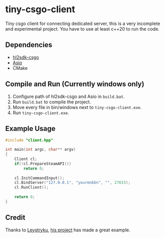# tiny-csgo-client
 Tiny csgo client for connecting dedicated server, this is a very incomplete and experimental project. You have to use at least c++20 to run the code.
 
## Dependencies
 - [hl2sdk-csgo](https://github.com/alliedmodders/hl2sdk/tree/csgo)
 - [Asio](https://github.com/chriskohlhoff/asio) 
 - CMake

## Compile and Run (Currently windows only)
1. Configure path of hl2sdk-csgo and Asio in `build.bat`.
2. Run `build.bat` to compile the project.
3. Move every file in bin/windows next to `tiny-csgo-client.exe`.
4. Run `tiny-csgo-client.exe`.

## Example Usage
```cpp
#include "client.hpp"

int main(int argc, char** argv)
{
	Client cl;
	if(!cl.PrepareSteamAPI())
		return 0;
	
	cl.InitCommandInput();
	cl.BindServer("127.0.0.1", "yourmnbbn", "", 27015);
	cl.RunClient();
 
	return 0;
}

```

## Credit
Thanks to [Leystryku](https://github.com/Leystryku), [his project](https://github.com/Leystryku/leysourceengineclient) has made a great example.
